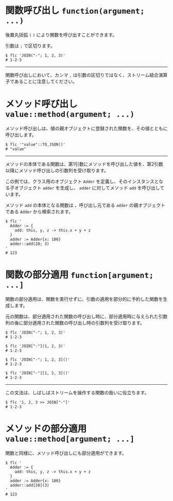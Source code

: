 # 関数呼び出し `function(argument; ...)`

後置丸括弧 `(` `)` により関数を呼び出すことができます。

引数は `;` で区切ります。

```shell
$ flc 'JOIN("-"; 1, 2, 3)'
# 1-2-3
```

---

関数呼び出しにおいて、カンマ `,` は引数の区切りではなく、ストリーム結合演算子であることに注意してください。

# メソッド呼び出し `value::method(argument; ...)`

メソッド呼び出しは、値の親オブジェクトに登録された関数を、その値とともに呼び出します。

```shell
$ flc '"value"::TO_JSON()'
# "value"
```

---

メソッドの本体である関数は、第1引数にメソッドを呼び出した値を、第2引数以降にメソッド呼び出しの引数列を受け取ります。

この例では、クラス用のオブジェクト `Adder` を定義し、そのインスタンスとなる子オブジェクト `adder` を生成し、 `adder` に対してメソッド `add` を呼び出しています。

メソッド `add` の本体となる関数は 、呼び出し元である `adder` の親オブジェクトである `Adder` から検索されます。

```shell
$ flc '
  Adder := {
    add: this, y, z -> this.x + y + z
  }
  adder := Adder{x: 100}
  adder::add(20; 3)
'
# 123
```

# 関数の部分適用 `function[argument; ...]`

関数の部分適用は、関数を実行せずに、引数の適用を部分的に予約した関数を生成します。

元の関数は、部分適用された関数の呼び出し時に、部分適用時に与えられた引数列の後に部分適用された関数の呼び出し時の引数列を受け取ります。

```shell
$ flc 'JOIN("-"; 1, 2, 3)'
# 1-2-3

$ flc 'JOIN["-"](1, 2, 3)'
# 1-2-3

$ flc 'JOIN["-"; 1, 2, 3]()'
# 1-2-3

$ flc 'JOIN["-"][1, 2, 3]()'
# 1-2-3
```

---

この文法は、しばしばストリームを操作する関数の扱いに役立ちます。

```shell
$ flc '1, 2, 3 >> JOIN["-"]'
# 1-2-3
```

# メソッドの部分適用 `value::method[argument; ...]`

関数と同様に、メソッド呼び出しにも部分適用ができます。

```shell
$ flc '
  Adder := {
    add: this, y, z -> this.x + y + z
  }
  adder := Adder{x: 100}
  adder::add[20](3)
'
# 123
```
